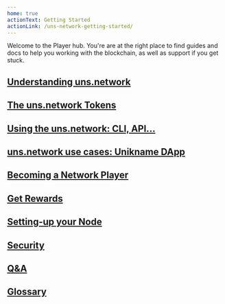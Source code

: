 ```yaml
---
home: true
actionText: Getting Started
actionLink: /uns-network-getting-started/
---
```


Welcome to the <uns/> Player hub. You're are at the right place to find guides and docs to help you working with the <uns/> blockchain, as well as support if you get stuck.

## [Understanding uns.network](/uns-network-introduction/)

## [The uns.network Tokens](/uns-network-tokens/)

## [Using the uns.network: CLI, API...](/uns-use-the-network/)

## [uns.network use cases: Unikname DApp](/uns-network-unik-name-use-case/)

## [Becoming a Network Player](/uns-network-player/)

## [Get Rewards](/uns-network-rewarding/)

## [Setting-up your Node](/uns-network-setting-up-node/)

## [Security](/uns-network-security/)

## [Q&A](/uns-network-qna/)

## [Glossary](/uns-network-glossary/)
